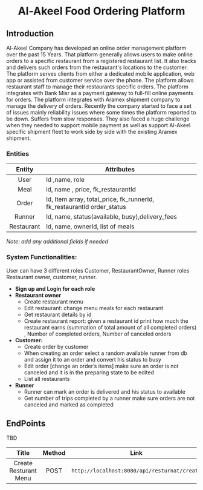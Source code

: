 <h1 align="center">Al-Akeel Food Ordering Platform</h1>

## **Introduction**

Al-Akeel Company has developed an online order management platform over the past 15 Years. That platform generally allows users to make online orders to a specific restaurant from a registered restaurant list. It also tracks and delivers such orders from the restaurant's locations to the customer. The platform serves clients from either a dedicated mobile application, web app or assisted from customer service over the phone. The platform allows restaurant staff to manage their restaurants specific orders. The platform integrates with Bank Misr as a payment gateway to full-fill online payments for orders. The platform integrates with Aramex shipment company to manage the delivery of orders. Recently the company started to face a set of issues mainly reliability issues where some times the platform reported to be down. Suffers from slow responses. They also faced a huge challenge when they needed to support mobile payment as well as support Al-Akeel specific shipment fleet to work side by side with the existing Aramex shipment.

### **Entities**

|   Entity   | Attributes                                                             |
| :--------: | ---------------------------------------------------------------------- |
|    User    | Id ,name, role                                                         |
|    Meal    | id, name , price, fk_restaurantId                                      |
|   Order    | Id, Item array, total_price, fk_runnerId, fk_restaurantId order_status |
|   Runner   | Id, name, status(available, busy),delivery_fees                        |
| Restaurant | Id, name, ownerId, list of meals                                       |

_Note: add any additional fields if needed_

### **System Functionalities:**

User can have 3 different roles Customer, RestaurantOwner, Runner roles Restaurant owner, customer, runner.

- **Sign up and Login for each role**
- **Restaurant owner**
  - Create restaurant menu
  - Edit restaurant: change menu meals for each restaurant
  - Get restaurant details by id
  - Create restaurant report: given a restaurant id print how much the restaurant earns (summation of total amount of all completed orders) , Number of completed orders, Number of canceled orders
- **Customer:**
  - Create order by customer
  - When creating an order select a random available runner from db and assign it to an order and convert his status to busy
  - Edit order [change an order’s items] make sure an order is not canceled and it is in the preparing state to be edited
  - List all restaurants
- **Runner**
  - Runner can mark an order is delivered and his status to available
  - Get number of trips completed by a runner make sure orders are not canceled
    and marked as completed

## **EndPoints**

TBD

|         Title         | Method | Link                                         |
| :-------------------: | :----: | -------------------------------------------- |
| Create Resturant Menu |  POST  | `http://localhost:8080/api/resturnat/create` |


